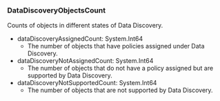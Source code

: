 ### DataDiscoveryObjectsCount
Counts of objects in different states of Data Discovery.

- dataDiscoveryAssignedCount: System.Int64
  - The number of objects that have policies assigned under Data Discovery.
- dataDiscoveryNotAssignedCount: System.Int64
  - The number of objects that do not have a policy assigned but are supported
 by Data Discovery.
- dataDiscoveryNotSupportedCount: System.Int64
  - The number of objects that are not supported by Data Discovery.
